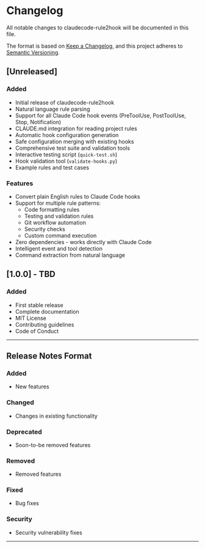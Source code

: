# Changelog

All notable changes to claudecode-rule2hook will be documented in this file.

The format is based on [Keep a Changelog](https://keepachangelog.com/en/1.0.0/),
and this project adheres to [Semantic Versioning](https://semver.org/spec/v2.0.0.html).

## [Unreleased]

### Added
- Initial release of claudecode-rule2hook
- Natural language rule parsing
- Support for all Claude Code hook events (PreToolUse, PostToolUse, Stop, Notification)
- CLAUDE.md integration for reading project rules
- Automatic hook configuration generation
- Safe configuration merging with existing hooks
- Comprehensive test suite and validation tools
- Interactive testing script (`quick-test.sh`)
- Hook validation tool (`validate-hooks.py`)
- Example rules and test cases

### Features
- Convert plain English rules to Claude Code hooks
- Support for multiple rule patterns:
  - Code formatting rules
  - Testing and validation rules
  - Git workflow automation
  - Security checks
  - Custom command execution
- Zero dependencies - works directly with Claude Code
- Intelligent event and tool detection
- Command extraction from natural language

## [1.0.0] - TBD

### Added
- First stable release
- Complete documentation
- MIT License
- Contributing guidelines
- Code of Conduct

---

## Release Notes Format

### Added
- New features

### Changed
- Changes in existing functionality

### Deprecated
- Soon-to-be removed features

### Removed
- Removed features

### Fixed
- Bug fixes

### Security
- Security vulnerability fixes

---